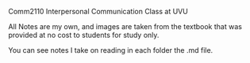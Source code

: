  Comm2110
Interpersonal Communication Class at UVU

All Notes are my own, and images are taken from the textbook that was provided at no cost to students for study only. 

You can see notes I take on reading in each folder the .md file.
